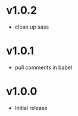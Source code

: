 v1.0.2
==================
* clean up sass

v1.0.1
==================
* pull comments in babel

v1.0.0
==================
* Initial release
